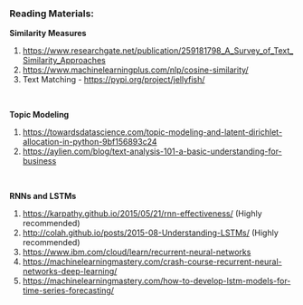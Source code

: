 ### Reading Materials:

**Similarity Measures**
</br>
1. https://www.researchgate.net/publication/259181798_A_Survey_of_Text_Similarity_Approaches
2. https://www.machinelearningplus.com/nlp/cosine-similarity/
3. Text Matching - https://pypi.org/project/jellyfish/
</br>

**Topic Modeling**
</br>
1. https://towardsdatascience.com/topic-modeling-and-latent-dirichlet-allocation-in-python-9bf156893c24
2. https://aylien.com/blog/text-analysis-101-a-basic-understanding-for-business
</br>

**RNNs and LSTMs**
</br>
1. https://karpathy.github.io/2015/05/21/rnn-effectiveness/ (Highly recommended)
2. http://colah.github.io/posts/2015-08-Understanding-LSTMs/ (Highly recommended)
3. https://www.ibm.com/cloud/learn/recurrent-neural-networks
4. https://machinelearningmastery.com/crash-course-recurrent-neural-networks-deep-learning/
5. https://machinelearningmastery.com/how-to-develop-lstm-models-for-time-series-forecasting/
</br>
